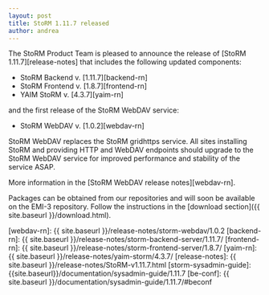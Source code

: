 ```yaml
---
layout: post
title: StoRM 1.11.7 released
author: andrea
---
```


The StoRM Product Team is pleased to announce the release of [StoRM 1.11.7][release-notes] that
includes the following updated components:

* StoRM Backend v. [1.11.7][backend-rn]
* StoRM Frontend v. [1.8.7][frontend-rn]
* YAIM StoRM v. [4.3.7][yaim-rn]

and the first release of the StoRM WebDAV service:

* StoRM WebDAV v. [1.0.2][webdav-rn]

StoRM WebDAV replaces the StoRM gridhttps service. All sites installing StoRM and providing
HTTP and WebDAV endpoints should upgrade to the StoRM WebDAV service for improved performance
and stability of the service ASAP.

More information in the [StoRM WebDAV release notes][webdav-rn].

Packages can be obtained from our repositories and will soon be available on
the EMI-3 repository. Follow the instructions in the
[download section]({{ site.baseurl }}/download.html).

[webdav-rn]: {{ site.baseurl }}/release-notes/storm-webdav/1.0.2
[backend-rn]: {{ site.baseurl }}/release-notes/storm-backend-server/1.11.7/
[frontend-rn]: {{ site.baseurl }}/release-notes/storm-frontend-server/1.8.7/
[yaim-rn]: {{ site.baseurl }}/release-notes/yaim-storm/4.3.7/
[release-notes]: {{ site.baseurl }}/release-notes/StoRM-v1.11.7.html
[storm-sysadmin-guide]: {{site.baseurl}}/documentation/sysadmin-guide/1.11.7
[be-conf]: {{ site.baseurl }}/documentation/sysadmin-guide/1.11.7/#beconf
